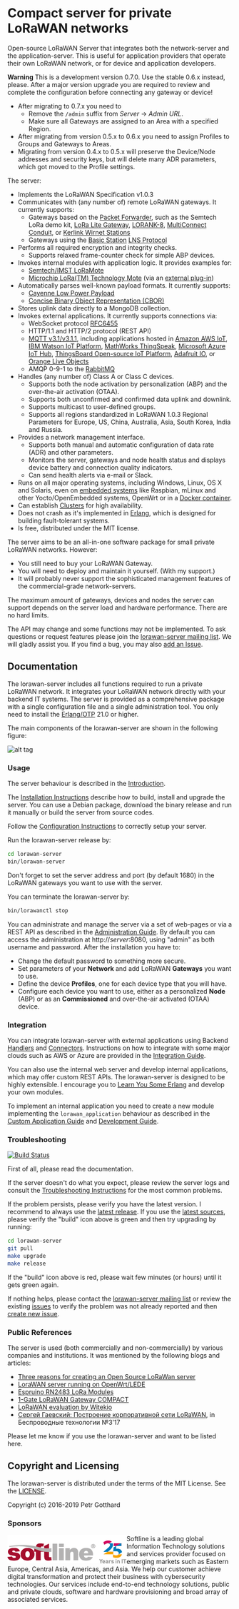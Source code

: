 # Compact server for private LoRaWAN networks

Open-source LoRaWAN Server that integrates both the network-server and the application-server.
This is useful for application providers that operate their own LoRaWAN network,
or for device and application developers.

**Warning** This is a development version 0.7.0. Use the stable 0.6.x instead, please.
After a major version upgrade you are required to review and complete
the configuration before connecting any gateway or device!
 * After migrating to 0.7.x you need to
   - Remove the `/admin` suffix from *Server* -> *Admin URL*.
   - Make sure all Gateways are assigned to an Area with a specified Region.
 * After migrating from version 0.5.x to 0.6.x you need to assign Profiles to
   Groups and Gateways to Areas.
 * Migrating from version 0.4.x to 0.5.x will preserve the Device/Node addresses
   and security keys, but will delete many ADR parameters, which got moved to the
   Profile settings.

The server:
 * Implements the LoRaWAN Specification v1.0.3
 * Communicates with (any number of) remote LoRaWAN gateways. It currently supports:
   * Gateways based on the [Packet Forwarder](https://github.com/Lora-net/packet_forwarder),
     such as the Semtech LoRa demo kit,
     [LoRa Lite Gateway](https://wireless-solutions.de/products/long-range-radio/lora_lite_gateway.html),
     [LORANK-8](http://webshop.ideetron.nl/LORANK-8),
     [MultiConnect Conduit](http://www.multitech.com/brands/multiconnect-conduit),
     or [Kerlink Wirnet Stations](http://www.kerlink.fr/en/products/lora-iot-station-2/wirnet-station-868)
   * Gateways using the [Basic Station](https://doc.sm.tc/station/) [LNS Protocol](https://doc.sm.tc/station/tcproto.html)
 * Performs all required encryption and integrity checks.
   * Supports relaxed frame-counter check for simple ABP devices.
 * Invokes internal modules with application logic. It provides examples for:
   * [Semtech/IMST LoRaMote](http://webshop.imst.de/loramote-lora-evaluation-tool.html)
   * [Microchip LoRa(TM) Technology Mote](http://www.microchip.com/Developmenttools/ProductDetails.aspx?PartNO=dm164138)
     (via an [external plug-in](https://github.com/gotthardp/lorawan-server-demoapp))
 * Automatically parses well-known payload formats. It currently supports:
   * [Cayenne Low Power Payload](https://github.com/myDevicesIoT/cayenne-docs/blob/master/docs/LORA.md#cayenne-low-power-payload)
   * [Concise Binary Object Representation (CBOR)](https://tools.ietf.org/rfc/rfc7049.txt)
 * Stores uplink data directly to a MongoDB collection.
 * Invokes external applications. It currently supports connections via:
   * WebSocket protocol [RFC6455](https://tools.ietf.org/rfc/rfc6455.txt)
   * HTTP/1.1 and HTTP/2 protocol (REST API)
   * [MQTT v3.1/v3.1.1](http://docs.oasis-open.org/mqtt/mqtt/v3.1.1/os/mqtt-v3.1.1-os.html),
     including applications hosted in
     [Amazon AWS IoT](https://aws.amazon.com/iot/),
     [IBM Watson IoT Platform](https://www.ibm.com/cloud-computing/bluemix/internet-of-things),
     [MathWorks ThingSpeak](https://thingspeak.com/),
     [Microsoft Azure IoT Hub](https://azure.microsoft.com/en-us/services/iot-hub/),
     [ThingsBoard Open-source IoT Platform](https://thingsboard.io),
     [Adafruit IO](https://io.adafruit.com/),
     or [Orange Live Objects](https://liveobjects.orange-business.com)
   * AMQP 0-9-1 to the [RabbitMQ](http://www.rabbitmq.com/)
 * Handles (any number of) Class A or Class C devices.
   * Supports both the node activation by personalization (ABP) and the
     over-the-air activation (OTAA).
   * Supports both unconfirmed and confirmed data uplink and downlink.
   * Supports multicast to user-defined groups.
   * Supports all regions standardized in LoRaWAN 1.0.3 Regional Parameters for
     Europe, US, China, Australia, Asia, South Korea, India and Russia.
 * Provides a network management interface.
   * Supports both manual and automatic configuration of data rate (ADR) and other parameters.
   * Monitors the server, gateways and node health status and displays device
     battery and connection quality indicators.
   * Can send health alerts via e-mail or Slack.
 * Runs on all major operating systems, including Windows, Linux, OS X and Solaris,
   even on [embedded systems](doc/Embedded.md) like Raspbian, mLinux and other
   Yocto/OpenEmbedded systems, OpenWrt or in a [Docker container](doc/Docker.md).
 * Can establish [Clusters](doc/Cluster.md) for high availability.
 * Does not crash as it's implemented in [Erlang](https://www.erlang.org/), which is
   designed for building fault-tolerant systems.
 * Is free, distributed under the MIT license.

The server aims to be an all-in-one software package for small private LoRaWAN
networks. However:
 * You still need to buy your LoRaWAN Gateway.
 * You will need to deploy and maintain it yourself. (With my support.)
 * It will probably never support the sophisticated management features of the
   commercial-grade network-servers.

The maximum amount of gateways, devices and nodes the server can support depends
on the server load and hardware performance. There are no hard limits.

The API may change and some functions may not be implemented.
To ask questions or request features please join the
[lorawan-server mailing list](https://groups.google.com/forum/#!forum/lorawan-server).
We will gladly assist you. If you find a bug, you may also
[add an Issue](https://github.com/gotthardp/lorawan-server/issues/new).


## Documentation

The lorawan-server includes all functions required to run a private LoRaWAN network.
It integrates your LoRaWAN network directly with your backend IT systems.
The server is provided as a comprehensive package with a single configuration file
and a single administration tool.
You only need to install the [Erlang/OTP](http://www.erlang.org) 21.0 or higher.

The main components of the lorawan-server are shown in the following figure:

![alt tag](https://raw.githubusercontent.com/gotthardp/lorawan-server/master/doc/images/system-architecture.png)

### Usage

The server behaviour is described in the [Introduction](doc/Introduction.md).

The [Installation Instructions](doc/Installation.md) describe how to build,
install and upgrade the server. You can use a Debian package, download the binary
release and run it manually or build the server from source codes.

Follow the [Configuration Instructions](doc/Configuration.md) to correctly
setup your server.

Run the lorawan-server release by:
```bash
cd lorawan-server
bin/lorawan-server
```

Don't forget to set the server address and port (by default 1680) in the LoRaWAN
gateways you want to use with the server.

You can terminate the lorawan-server by:
```bash
bin/lorawanctl stop
```

You can administrate and manage the server via a set of web-pages or via a REST API
as described in the [Administration Guide](doc/Administration.md). By default you
can access the administration at http://*server*:8080, using "admin" as both
username and password. After the installation you have to:
 * Change the default password to something more secure.
 * Set parameters of your **Network** and add LoRaWAN **Gateways** you want to use.
 * Define the device **Profiles**, one for each device type that you will have.
 * Configure each device you want to use, either as a personalized **Node** (ABP)
   or as an **Commissioned** and over-the-air activated (OTAA) device.

### Integration

You can integrate lorawan-server with external applications using Backend
[Handlers](doc/Handlers.md) and [Connectors](doc/Connectors.md). Instructions on
how to integrate with some major clouds such as AWS or Azure are provided in the
[Integration Guide](doc/Integration.md).

You can also use the internal web server and develop internal applications, which
may offer custom REST APIs. The lorawan-server is designed to be highly extensible.
I encourage you to [Learn You Some Erlang](http://learnyousomeerlang.com/introduction)
and develop your own modules.

To implement an internal application you need to create a new module implementing the
`lorawan_application` behaviour as described in the
[Custom Application Guide](doc/Applications.md) and [Development Guide](doc/Development.md).

### Troubleshooting
[![Build Status](https://travis-ci.org/gotthardp/lorawan-server.svg?branch=master)](https://travis-ci.org/gotthardp/lorawan-server)

First of all, please read the documentation.

If the server doesn't do what you expect, please review the server logs and consult the
[Troubleshooting Instructions](doc/Troubleshooting.md) for the most common problems.

If the problem persists, please verify you have the latest version. I recommend
to always use the [latest release](https://github.com/gotthardp/lorawan-server/releases).
If you use the [latest sources](https://github.com/gotthardp/lorawan-server/commits/master),
please verify the "build" icon above is green and then try upgrading by running:

```bash
cd lorawan-server
git pull
make upgrade
make release
```

If the "build" icon above is red, please wait few minutes (or hours) until it
gets green again.

If nothing helps, please contact the
[lorawan-server mailing list](https://groups.google.com/forum/#!forum/lorawan-server)
or review the existing
[issues](https://github.com/gotthardp/lorawan-server/issues) to verify the
problem was not already reported and then
[create new issue](https://github.com/gotthardp/lorawan-server/issues/new).

### Public References

The server is used (both commercially and non-commercially) by various companies
and institutions. It was mentioned by the following blogs and articles:
 * [Three reasons for creating an Open Source LoRaWan server](http://research.konicaminolta.eu/three-reasons-for-creating-an-open-source-lorawan-server)
 * [LoraWAN server running on OpenWrt/LEDE](http://matchx.io/community/box/5-lorawan-server-running-on-the-box)
 * [Espruino RN2483 LoRa Modules](http://www.espruino.com/RN2483)
 * [1-Gate LoRaWAN Gateway COMPACT](http://www.1-gate.com/english/lorawan-gateways)
 * [LoRaWAN evaluation by Witekio](https://witekio.com/blog/lorawan-dedicated-iot-network)
 * [Сергей Гаевский: Построение корпоративной сети LoRaWAN](http://controlengrussia.com/besprovodny-e-tehnologii/korporativnoj-seti-lorawan), in Беспроводные технологии №3’17

Please let me know if you use the lorawan-server and want to be listed here.


## Copyright and Licensing

The lorawan-server is distributed under the terms of the MIT License.
See the [LICENSE](LICENSE).

Copyright (c) 2016-2019 Petr Gotthard

### Sponsors

<a href="https://softline.com/"><img align="left" src="doc/images/X1_Softline.png"></a>
Softline is a leading global Information Technology solutions and services provider focused on emerging markets such as Eastern Europe, Central Asia, Americas, and Asia. We help our customer achieve digital transformation and protect their business with cybersecurity technologies. Our services include end-to-end technology solutions, public and private clouds, software and hardware provisioning and broad array of associated services.
